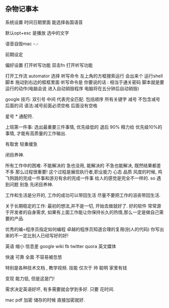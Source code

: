 ## 杂物记事本

 
系统设置  时间日期里面 能选择各国语音

默认opt+esc 是播放 选中的文字



语音自毁mac   -.-

前期设定 

偏好设置 打开听写功能
双击fn  打开听写功能
 
 打开工作流 automator
 选择 听写命令
 左上角的方框搜索运行  会出来个 运行shell脚本    拖动到右边的框框里面
听写命令是 你要说的话 : 相当于通关密码
脚本就是要运行的动作(电脑会说 进入自动销毁程序 电脑将在五分钟后自动销毁)




google  技巧:
双引号  中间 代表完全匹配. 包括顺序 所有关键字
减号  不包含减号后面的词      语法:减号前面必须空格 后面没有空格

星号 \*  通配符.  

 上班第一件事:
选出最重要三件事情,  优先级低的 退后
90% 精力给  优先级10%的事情, 才能有高质量的工作输出.

有取舍 轻重缓急

闭目养神.

所有工作中的困难: 不能解决的 急也没用, 能解决的 不急也能解决,
既然结果都差不多 那么过程很重要!  这个过程是展现执行者,职业能力 心态 品质 风度的时候, 鸡飞狗跳的完成一件事和游刃有余的完成一件事 给人的感觉是完全不一样的.
so 遇到问题 别急 先闭目养神.

工作和生活是分开的, 工作的成功可以带回生活 尽量不要把工作的沮丧带回生活.

关于长期稳定的工作:
最初的想法,并不是一切, 开始去做就好了.
好的软件 常常源于开发者的自身需求, 如果有上面工作能让你保持长久的热情,那么一定是做自己需要的产品.

优秀的编=程序员指定如何编程 卓越的程序员知道合理的复用(别人的代码)
你写出来的不一定比别人已经写好的好!



英语  缩小 信息差
google wiki  fb twitter quora 英文媒体

快速 可靠 全面 不容易被忽悠

特别是各种技术文档 , 教学视频.
技能 仅次于  帅 聪明 家里有钱

变现 能力低, 但是这是门!

需求决定英语好坏,  有多需要就会学到多好.
只要 花时间.

mac  pdf 加密  储存的时候 直接加密就好.





